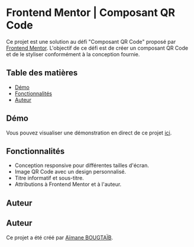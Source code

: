 # Frontend Mentor | Composant QR Code

Ce projet est une solution au défi "Composant QR Code" proposé par [Frontend Mentor](https://www.frontendmentor.io). L'objectif de ce défi est de créer un composant QR Code et de le styliser conformément à la conception fournie.

## Table des matières

- [Démo](#démo)
- [Fonctionnalités](#fonctionnalités) 
- [Auteur](#auteur)

## Démo

Vous pouvez visualiser une démonstration en direct de ce projet [ici](#). 

## Fonctionnalités

- Conception responsive pour différentes tailles d'écran.
- Image QR Code avec un design personnalisé.
- Titre informatif et sous-titre.
- Attributions à Frontend Mentor et à l'auteur.

## Auteur

## Auteur

Ce projet a été créé par [Aïmane BOUGTAÏB](https://github.com/consoleLogUser). 


